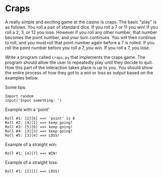 # Craps

A really simple and exciting game at the casino is craps. The basic "play" is as follows. You roll a pair of standard dice. If you roll a 7 or 11 you win! If you roll a 2, 3, or 12 you lose. However if you roll any other number, that number becomes the point number, and your turn continues. You will then continue to roll, and you must roll that point number again before a 7 is rolled. If you roll the point number before you roll a 7, you win. If you roll a 7, you lose.

Write a program called `craps.py` that implements the craps game. The program should allow the user to repeatedly play until they decide to quit. How this part of the interaction takes place is up to you. You should show the entire process of how they got to a win or loss as output based on the examples below.

Some tips:
```
Import random
input('Input something: ')
```

Example with a 'point'

```
Roll #1: [2][6] ==> 'point' is 8
Roll #2: [4][1] ==> keep going!
Roll #3: [5][6] ==> keep going!
Roll #4: [3][3] ==> keep going!
Roll #5: [3][4] ==> LOSS!
```

Example of a straight win:

```
Roll #1: [4][7] ==> WIN!
```

Example of a straight loss:

```
Roll #1: [2][1] ==> LOSS!
```
